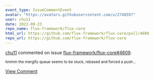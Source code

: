 ```yaml
---
event_type: IssueCommentEvent
avatar: "https://avatars.githubusercontent.com/u/274859?"
user: chu11
date: 2022-09-23
repo_name: flux-framework/flux-core
html_url: https://github.com/flux-framework/flux-core/pull/4609
repo_url: https://github.com/flux-framework/flux-core
---
```


<a href='https://github.com/chu11' target='_blank'>chu11</a> commented on issue <a href='https://github.com/flux-framework/flux-core/pull/4609' target='_blank'>flux-framework/flux-core#4609</a>.

<small>hmmm the mergify queue seems to be stuck, rebased and forced a push...</small>

<a href='https://github.com/flux-framework/flux-core/pull/4609' target='_blank'>View Comment</a>